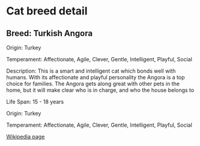 
<!DOCTYPE html>
<html>
   <head>
        <title>Cat Detail</title>
        <link rel="stylesheet" href="/css/styles.css">
        <link rel="stylesheet" href="/css/cat-detail.css">
   </head>
    <body>
        <h1>Cat breed detail</h1>
        <h2>Breed: Turkish Angora</h2>
        <p>Origin: Turkey</p>
        <p>Temperament: Affectionate, Agile, Clever, Gentle, Intelligent, Playful, Social</p>
        <p>Description: This is a smart and intelligent cat which bonds well with humans. With its affectionate and playful personality the Angora is a top choice for families. The Angora gets along great with other pets in the home, but it will make clear who is in charge, and who the house belongs to</p>
        <p>Life Span: 15 - 18 years</p>
        <p>Origin: Turkey</p>
        <p>Temperament: Affectionate, Agile, Clever, Gentle, Intelligent, Playful, Social</p>
        <p><a href=https://en.wikipedia.org/wiki/Turkish_Angora>Wikipedia page</a></p>
<!--        <p><a href=undefined>Image</a></p>-->
     </body>
</html>
        